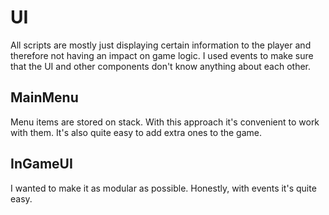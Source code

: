 # UI

All scripts are mostly just displaying certain information to the player and therefore not having an impact on game logic. I used events to make sure that the UI and other components don't know anything about each other.

## MainMenu

Menu items are stored on stack. With this approach it's convenient to work with them. It's also quite easy to add extra ones to the game.

## InGameUI

I wanted to make it as modular as possible. Honestly, with events it's quite easy. 

